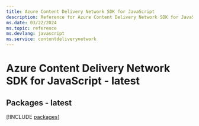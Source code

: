 ```yaml
---
title: Azure Content Delivery Network SDK for JavaScript
description: Reference for Azure Content Delivery Network SDK for JavaScript
ms.date: 03/22/2024
ms.topic: reference
ms.devlang: javascript
ms.service: contentdeliverynetwork
---
```

# Azure Content Delivery Network SDK for JavaScript - latest
## Packages - latest
[!INCLUDE [packages](content-delivery-network-index.md)]